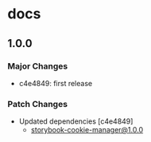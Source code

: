 # docs

## 1.0.0

### Major Changes

- c4e4849: first release

### Patch Changes

- Updated dependencies [c4e4849]
  - storybook-cookie-manager@1.0.0
